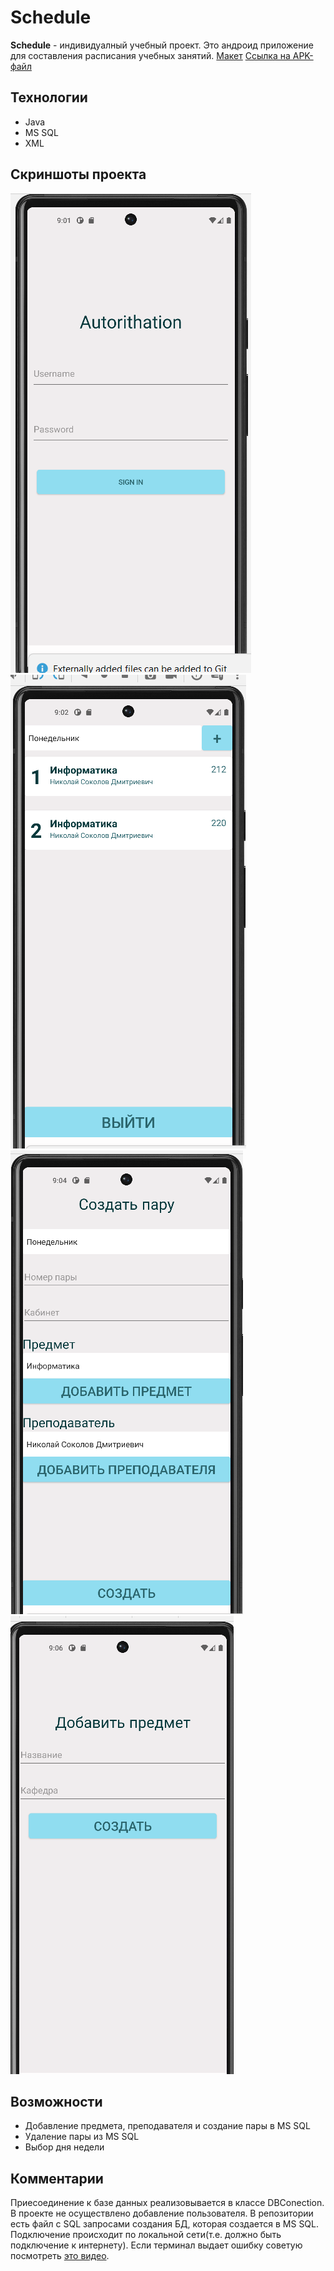 # Schedule
__Schedule__ - индивидуалный учебный проект. Это андроид приложение для составления расписания учебных занятий. [Макет](https://www.figma.com/design/p3ATFnkvlRddAWCJtu6MLS/Schedule?node-id=0-1&t=UJMCPiC62Ijc4kq8-0)
[Ссылка на APK-файл](https://drive.google.com/drive/folders/1VlfjR0fHYZaJqqZZxn6uBTSU_Nnjecs6?usp=sharing)

## Технологии
* Java
* MS SQL
* XML

## Скриншоты проекта
![Авторизация](autorithation.png)
![main](main.png)
![addSc](addSchedule.png)
![addC](addCourse.png)

## Возможности
* Добавление предмета, преподавателя и создание пары в MS SQL
* Удаление пары из MS SQL
* Выбор дня недели 

## Комментарии
Приесоединение к базе данных реализовывается в классе DBConection. В проекте не осуществлено добавление пользователя. В репозитории есть файл с SQL запросами создания БД, которая создается в MS SQL. Подключение происходит по локальной сети(т.е. должно быть подключение к интернету). Если терминал выдает ошибку советую посмотреть [это видео](https://www.youtube.com/watch?v=w6OAOViHAUE).
